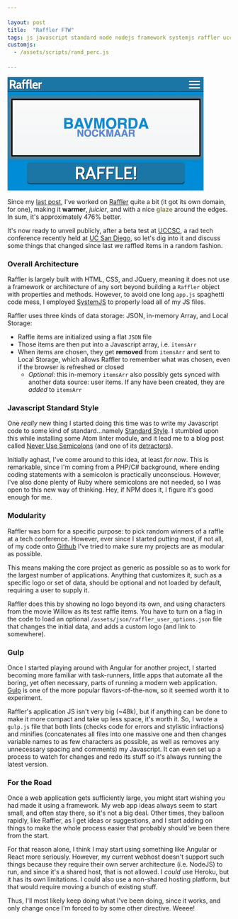 ```yaml
---

layout: post
title:  "Raffler FTW"
tags: js javascript standard node nodejs framework systemjs raffler uccsc ucsd gulp task-runners
customjs:
  - /assets/scripts/rand_perc.js

---
```


<p>
  <a href="{{ page.url }}"><img alt="Raffler" title="Raffler" src="/assets/images/raffler.png" width="443" height="256" /></a>
</p>

Since my [last post](/2017/04/20/fun-with-javascript-frameworks/), I've worked on [Raffler](http://raffler.win) quite a bit (it got its own domain, for one), making it **warmer**, _juicier_, and with a nice <span style='color: #8b8458; font-weight: 700;'>glaze</span> around the edges. In sum, it's approximately <span id='random-percent'>476</span>% better.

It's now ready to unveil publicly, after a beta test at [UCCSC](http://uccsc.ucsd.edu), a rad tech conference recently held at [UC San Diego](http://ucsd.edu), so let's dig into it and discuss some things that changed since last we raffled items in a random fashion.

<!--more-->

### Overall Architecture

Raffler is largely built with HTML, CSS, and JQuery, meaning it does not use a framework or architecture of any sort beyond building a `Raffler` object with properties and methods. However, to avoid one long `app.js` spaghetti code mess, I employed [SystemJS](https://github.com/systemjs/systemjs) to properly load all of my JS files.

Raffler uses three kinds of data storage: JSON, in-memory Array, and Local Storage:
* Raffle items are initialized using a flat `JSON` file
* Those items are then put into a Javascript array, i.e. `itemsArr`
* When items are chosen, they get **removed** from `itemsArr` and sent to Local Storage, which allows Raffler to remember what was chosen, even if the browser is refreshed or closed
  * _Optional_: this in-memory `itemsArr` also possibly gets synced with another data source: user items. If any have been created, they are _added_ to `itemsArr`

### Javascript Standard Style

One _really_ new thing I started doing this time was to write my Javascript code to some kind of standard...namely [Standard Style](https://standardjs.com/). I stumbled upon this while installing some Atom linter module, and it lead me to a blog post called [Never Use Semicolons](https://feross.org/never-use-semicolons/) (and one of its [detractors](https://hackernoon.com/an-open-letter-to-javascript-leaders-regarding-no-semicolons-82cec422d67d)).

Initially aghast, I've come around to this idea, at least _for now_. This is remarkable, since I'm coming from a PHP/C# background, where ending coding statements with a semicolon is practically unconscious. However, I've also done plenty of Ruby where semicolons are not needed, so I was open to this new way of thinking. Hey, if NPM does it, I figure it's good enough for me.

### Modularity

Raffler was born for a specific purpose: to pick random winners of a raffle at a tech conference. However, ever since I started putting most, if not all, of my code onto [Github](https://github.com/michaelchadwick) I've tried to make sure my projects are as modular as possible.

This means making the core project as generic as possible so as to work for the largest number of applications. Anything that customizes it, such as a specific logo or set of data, should be optional and not loaded by default, requiring a user to supply it.

Raffler does this by showing no logo beyond its own, and using characters from the movie Willow as its test raffle items. You have to turn on a flag in the code to load an optional `/assets/json/raffler_user_options.json` file that changes the initial data, and adds a custom logo (and link to somewhere).

### Gulp

Once I started playing around with Angular for another project, I started becoming more familiar with task-runners, little apps that automate all the boring, yet often necessary, parts of running a modern web application. [Gulp](http://gulpjs.com) is one of the more popular flavors-of-the-now, so it seemed worth it to experiment.

Raffler's application JS isn't very big (~48k), but if anything can be done to make it more compact and take up less space, it's worth it. So, I wrote a `gulp.js` file that both lints (checks code for errors and stylistic infractions) and minifies (concatenates all files into one massive one and then changes variable names to as few characters as possible, as well as removes any unnecessary spacing and comments) my Javascript. It can even set up a process to watch for changes and redo its stuff so it's always running the latest version.

### For the Road

Once a web application gets sufficiently large, you might start wishing you had made it using a framework. My web app ideas always seem to start small, and often stay there, so it's not a big deal. Other times, they balloon rapidly, like Raffler, as I get ideas or suggestions, and I start adding on things to make the whole process easier that probably should've been there from the start.

For that reason alone, I think I may start using something like Angular or React more seriously. However, my current webhost doesn't support such things because they require their own server architecture (i.e. NodeJS) to run, and since it's a shared host, that is not allowed. I _could_ use Heroku, but it has its own limitations. I could also use a non-shared hosting platform, but that would require moving a bunch of existing stuff.

Thus, I'll most likely keep doing what I've been doing, since it works, and only change once I'm forced to by some other directive. Weeee!
